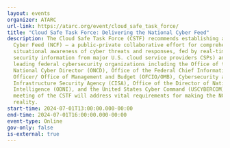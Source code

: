```yaml
---
layout: events
organizer: ATARC
url-link: https://atarc.org/event/cloud_safe_task_force/
title: "Cloud Safe Task Force: Delivering the National Cyber Feed"
description: The Cloud Safe Task Force (CSTF) recommends establishing a National
  Cyber Feed (NCF) — a public-private collaborative effort for comprehensive
  situational awareness of cyber threats and responses, fed by real-time
  security information from major U.S. cloud service providers CSPs) and used by
  leading federal cybersecurity organizations including the Office of the
  National Cyber Director (ONCD), Office of the Federal Chief Information
  Officer/ Office of Management and Budget (OFCIO/OMB), Cybersecurity and
  Infrastructure Security Agency (CISA), Office of the Director of National
  Intelligence (ODNI), and the United States Cyber Command (USCYBERCOM). This
  meeting of the CSTF will address vital requirements for making the NCF a
  reality.
start-time: 2024-07-01T13:00:00.000-00:00
end-time: 2024-07-01T16:00:00.000-00:00
event-type: Online
gov-only: false
is-external: true
---
```

